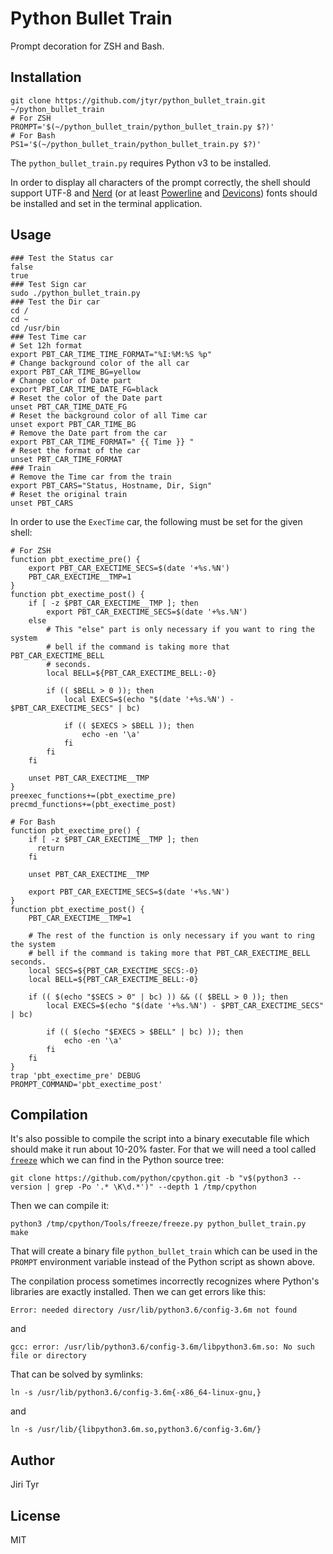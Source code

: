 Python Bullet Train
===================

Prompt decoration for ZSH and Bash.


Installation
------------

```shell
git clone https://github.com/jtyr/python_bullet_train.git ~/python_bullet_train
# For ZSH
PROMPT='$(~/python_bullet_train/python_bullet_train.py $?)'
# For Bash
PS1='$(~/python_bullet_train/python_bullet_train.py $?)'
```

The `python_bullet_train.py` requires Python v3 to be installed.

In order to display all characters of the prompt correctly, the shell should
support UTF-8 and [Nerd](https://github.com/ryanoasis/nerd-fonts) (or at least
[Powerline](https://github.com/ryanoasis/powerline-extra-symbols) and
[Devicons](https://vorillaz.github.io/devicons/)) fonts should be installed and
set in the terminal application.


Usage
-----

```shell
### Test the Status car
false
true
### Test Sign car
sudo ./python_bullet_train.py
### Test the Dir car
cd /
cd ~
cd /usr/bin
### Test Time car
# Set 12h format
export PBT_CAR_TIME_TIME_FORMAT="%I:%M:%S %p"
# Change background color of the all car
export PBT_CAR_TIME_BG=yellow
# Change color of Date part
export PBT_CAR_TIME_DATE_FG=black
# Reset the color of the Date part
unset PBT_CAR_TIME_DATE_FG
# Reset the background color of all Time car
unset export PBT_CAR_TIME_BG
# Remove the Date part from the car
export PBT_CAR_TIME_FORMAT=" {{ Time }} "
# Reset the format of the car
unset PBT_CAR_TIME_FORMAT
### Train
# Remove the Time car from the train
export PBT_CARS="Status, Hostname, Dir, Sign"
# Reset the original train
unset PBT_CARS
```

In order to use the `ExecTime` car, the following must be set for the given
shell:

```shell
# For ZSH
function pbt_exectime_pre() {
    export PBT_CAR_EXECTIME_SECS=$(date '+%s.%N')
    PBT_CAR_EXECTIME__TMP=1
}
function pbt_exectime_post() {
    if [ -z $PBT_CAR_EXECTIME__TMP ]; then
        export PBT_CAR_EXECTIME_SECS=$(date '+%s.%N')
    else
        # This "else" part is only necessary if you want to ring the system
        # bell if the command is taking more that PBT_CAR_EXECTIME_BELL
        # seconds.
        local BELL=${PBT_CAR_EXECTIME_BELL:-0}

        if (( $BELL > 0 )); then
            local EXECS=$(echo "$(date '+%s.%N') - $PBT_CAR_EXECTIME_SECS" | bc)

            if (( $EXECS > $BELL )); then
                echo -en '\a'
            fi
        fi
    fi

    unset PBT_CAR_EXECTIME__TMP
}
preexec_functions+=(pbt_exectime_pre)
precmd_functions+=(pbt_exectime_post)

# For Bash
function pbt_exectime_pre() {
    if [ -z $PBT_CAR_EXECTIME__TMP ]; then
      return
    fi

    unset PBT_CAR_EXECTIME__TMP

    export PBT_CAR_EXECTIME_SECS=$(date '+%s.%N')
}
function pbt_exectime_post() {
    PBT_CAR_EXECTIME__TMP=1

    # The rest of the function is only necessary if you want to ring the system
    # bell if the command is taking more that PBT_CAR_EXECTIME_BELL seconds.
    local SECS=${PBT_CAR_EXECTIME_SECS:-0}
    local BELL=${PBT_CAR_EXECTIME_BELL:-0}

    if (( $(echo "$SECS > 0" | bc) )) && (( $BELL > 0 )); then
        local EXECS=$(echo "$(date '+%s.%N') - $PBT_CAR_EXECTIME_SECS" | bc)

        if (( $(echo "$EXECS > $BELL" | bc) )); then
            echo -en '\a'
        fi
    fi
}
trap 'pbt_exectime_pre' DEBUG
PROMPT_COMMAND='pbt_exectime_post'
```


Compilation
-----------

It's also possible to compile the script into a binary executable file which
should make it run about 10-20% faster. For that we will need a tool called
[`freeze`](https://wiki.python.org/moin/Freeze) which we can find in the Python
source tree:

```shell
git clone https://github.com/python/cpython.git -b "v$(python3 --version | grep -Po '.* \K\d.*')" --depth 1 /tmp/cpython
```

Then we can compile it:

```shell
python3 /tmp/cpython/Tools/freeze/freeze.py python_bullet_train.py
make
```

That will create a binary file `python_bullet_train` which can be used in the
`PROMPT` environment variable instead of the Python script as shown above.

The conpilation process sometimes incorrectly recognizes where Python's libraries
are exactly installed. Then we can get errors like this:

```
Error: needed directory /usr/lib/python3.6/config-3.6m not found
```

and

```
gcc: error: /usr/lib/python3.6/config-3.6m/libpython3.6m.so: No such file or directory
```

That can be solved by symlinks:

```shell
ln -s /usr/lib/python3.6/config-3.6m{-x86_64-linux-gnu,}
```

and

```shell
ln -s /usr/lib/{libpython3.6m.so,python3.6/config-3.6m/}
```


Author
------

Jiri Tyr


License
-------

MIT

